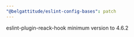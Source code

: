 ```yaml
---
"@belgattitude/eslint-config-bases": patch
---
```


eslint-plugin-reack-hook minimum version to 4.6.2
